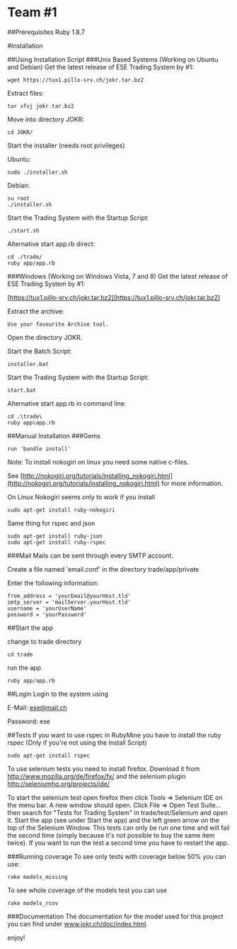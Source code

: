 Team #1
===============
##Prerequisites
    Ruby 1.8.7

#Installation

##Using Installation Script
###Unix Based Systems (Working on Ubuntu and Debian)
Get the latest release of ESE Trading System by #1:

    wget https://tux1.pillo-srv.ch/jokr.tar.bz2

Extract files:

    tar xfvj jokr.tar.bz2

Move into directory JOKR:

    cd JOKR/

Start the installer (needs root privileges)

  Ubuntu:
  
    sudo ./installer.sh
    
  Debian:
  
    su root
    ./installer.sh
    
Start the Trading System with the Startup Script:

    ./start.sh

  Alternative start app.rb direct:

    cd ./trade/
    ruby app/app.rb


###Windows (Working on Windows Vista, 7 and 8)
Get the latest release of ESE Trading System by #1:

[https://tux1.pillo-srv.ch/jokr.tar.bz2](https://tux1.pillo-srv.ch/jokr.tar.bz2)

Extract the archive:

    Use your favourite Archive tool.

Open the directory JOKR.

Start the Batch Script:

    installer.bat

Start the Trading System with the Startup Script:

    start.bat

  Alternative start app.rb in command line:

    cd .\trade\
    ruby app\app.rb


##Manual Installation
###Gems

    run 'bundle install'

Note: To install nokogiri on linux you need some native c-files.

See [http://nokogiri.org/tutorials/installing_nokogiri.html](http://nokogiri.org/tutorials/installing_nokogiri.html) for more information.


On Linux Nokogiri seems only to work if you install

    sudo apt-get install ruby-nokogiri


Same thing for rspec and json

    sudo apt-get install ruby-json
    sudo apt-get install ruby-rspec


###Mail
Mails can be sent through every SMTP account.

Create a file named 'email.conf' in the directory trade/app/private

Enter the following information:

    from_address = 'yourEmail@yourHost.tld'
    smtp_server = 'mailServer.yourHost.tld'
    username = 'yourUserName'
    password = 'yourPassword'

  
##Start the app

change to trade directory

    cd trade
  
run the app

    ruby app/app.rb


##Login
Login to the system using

E-Mail: ese@mail.ch

Password: ese

##Tests
If you want to use rspec in RubyMine you have to install the ruby rspec (Only if you're not using the Install Script)

    sudo apt-get install rspec

To use selenium tests you need to install firefox. Download it from
http://www.mozilla.org/de/firefox/fx/ and the selenium plugin
http://seleniumhq.org/projects/ide/

To start the selenium test open firefox then click Tools => Selenium
IDE on the menu bar. A new window should open. Click File =>
Open Test Suite... then search for "Tests for Trading System" in
trade/test/Selenium and open it. Start the app (see under
Start the app) and the left green arrow on the top of the
Selenium Window. This tests can only be run one time and
will fail the second time (simply because it's not possible
to buy the same item twice). If you want to run the test
a second time you have to restart the app.

###Running coverage
To see only tests with coverage below 50% you can use:

    rake models_missing

To see whole coverage of the models test you can use

    rake models_rcov

###Documentation
The documentation for the model used for this project
you can find under www.jokr.ch/doc/index.html.

enjoy!
